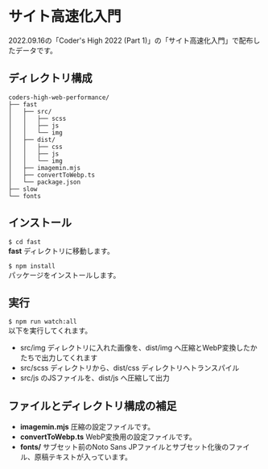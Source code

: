 # サイト高速化入門

2022.09.16の「Coder's High 2022 (Part 1)」の「サイト高速化入門」で配布したデータです。

## ディレクトリ構成
```
coders-high-web-performance/
├── fast
│   ├── src/
│   │   ├── scss
│   │   ├── js
│   │   └── img
│   ├── dist/
│   │   ├── css
│   │   ├── js
│   │   └── img
│   ├── imagemin.mjs
│   ├── convertToWebp.ts
│   └── package.json
├── slow
└── fonts
```
## インストール
`$ cd fast`  
**fast** ディレクトリに移動します。

`$ npm install`  
パッケージをインストールします。

## 実行
`$ npm run watch:all`  
以下を実行してくれます。
- src/img ディレクトリに入れた画像を、dist/img へ圧縮とWebP変換したかたちで出力してくれます
- src/scss ディレクトリから、dist/css ディレクトリへトランスパイル
- src/js のJSファイルを、dist/js へ圧縮して出力

## ファイルとディレクトリ構成の補足
- **imagemin.mjs** 圧縮の設定ファイルです。
- **convertToWebp.ts** WebP変換用の設定ファイルです。
- **fonts/** サブセット前のNoto Sans JPファイルとサブセット化後のファイル、原稿テキストが入っています。